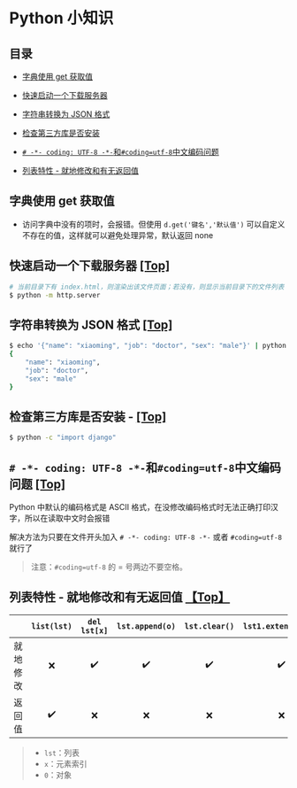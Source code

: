 # Python 小知识

## 目录

* [字典使用 get 获取值](#字典使用-get-获取值)

* [快速启动一个下载服务器](#快速启动一个下载服务器-top)
* [字符串转换为 JSON 格式](#字符串转换为-json-格式-top)
* [检查第三方库是否安装](#检查第三方库是否安装-top)
* [`# -*- coding: UTF-8 -*-`和`#coding=utf-8`中文编码问题](#----coding-utf-8---和codingutf-8中文编码问题-top)
* [列表特性 - 就地修改和有无返回值](#列表特性---就地修改和有无返回值-top)

## 字典使用 get 获取值

* 访问字典中没有的项时，会报错。但使用 `d.get('键名','默认值')` 可以自定义不存在的值，这样就可以避免处理异常，默认返回 none

## 快速启动一个下载服务器 [[Top]](#目录)

```bash
# 当前目录下有 index.html，则渲染出该文件页面；若没有，则显示当前目录下的文件列表
$ python -m http.server
```

## 字符串转换为 JSON 格式 [[Top]](#目录)

```bash
$ echo '{"name": "xiaoming", "job": "doctor", "sex": "male"}' | python -m json.tool
{
    "name": "xiaoming",
    "job": "doctor",
    "sex": "male"
}
```

## 检查第三方库是否安装 - [[Top]](#目录)

```bash
$ python -c "import django"
```


## `# -*- coding: UTF-8 -*-`和`#coding=utf-8`中文编码问题 [[Top]](#目录)

Python 中默认的编码格式是 ASCII 格式，在没修改编码格式时无法正确打印汉字，所以在读取中文时会报错

解决方法为只要在文件开头加入 `# -*- coding: UTF-8 -*-` 或者 `#coding=utf-8` 就行了

> 注意：`#coding=utf-8` 的 = 号两边不要空格。

## 列表特性 - 就地修改和有无返回值 [【Top】](#目录)

|  | `list(lst)` | `del lst[x]` | `lst.append(o)` | `lst.clear() ` | `lst1.extend(lst2)` | `lst.insert(x,o)` | `lst.pop()` | `lst.remove(o)` | `lst.reverse()` | `lst.sort()` | `sorted(lst)` |
| --- | :---: | :---: | :---: | :---: | :---: | :---: | :---: | :---: | :---: | :---: | :---: |
| 就地修改 | :x: |  :heavy_check_mark: |  :heavy_check_mark: | :heavy_check_mark: | :heavy_check_mark: |  :heavy_check_mark: | :heavy_check_mark: | :heavy_check_mark: | :heavy_check_mark: | :heavy_check_mark: | :x: |
| 返回值 | :heavy_check_mark: | :x: | :x: | :x: | :x: | :x: | :heavy_check_mark: | :x: | :x: | :x: | :heavy_check_mark: |

> * `lst`：列表
> * `x`：元素索引
> * `0`：对象
